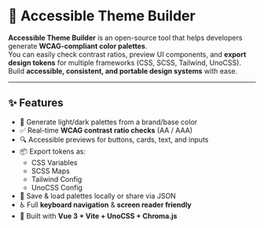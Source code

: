 # 🎨 Accessible Theme Builder

**Accessible Theme Builder** is an open-source tool that helps developers generate **WCAG-compliant color palettes**.  
You can easily check contrast ratios, preview UI components, and **export design tokens** for multiple frameworks (CSS, SCSS, Tailwind, UnoCSS).  
Build **accessible, consistent, and portable design systems** with ease.

---

## ✨ Features

- 🎨 Generate light/dark palettes from a brand/base color
- ✅ Real-time **WCAG contrast ratio checks** (AA / AAA)
- 🔍 Accessible previews for buttons, cards, text, and inputs
- 📦 Export tokens as:
  - CSS Variables
  - SCSS Maps
  - Tailwind Config
  - UnoCSS Config
- 💾 Save & load palettes locally or share via JSON
- ♿ Full **keyboard navigation** & **screen reader friendly**
- 🚀 Built with **Vue 3 + Vite + UnoCSS + Chroma.js**
